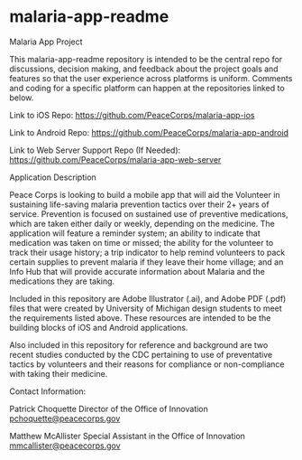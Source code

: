malaria-app-readme
==================



Malaria App Project 

This malaria-app-readme repository is intended to be the central repo for discussions, decision making, and feedback about the project goals and features so that the user experience across platforms is uniform. Comments and coding for a specific platform can happen at the repositories linked to below.

Link to iOS Repo: https://github.com/PeaceCorps/malaria-app-ios

Link to Android Repo: https://github.com/PeaceCorps/malaria-app-android

Link to Web Server Support Repo (If Needed): https://github.com/PeaceCorps/malaria-app-web-server



Application Description

Peace Corps is looking to build a mobile app that will aid the Volunteer in sustaining life-saving malaria prevention tactics over their 2+ years of service. Prevention is focused on sustained use of preventive medications, which are taken either daily or weekly, depending on the medicine. The application will feature a reminder system; an ability to indicate that medication was taken on time or missed; the ability for the volunteer to track their usage history; a trip indicator to help remind volunteers to pack certain supplies to prevent malaria if they leave their home village; and an Info Hub that will provide accurate information about Malaria and the medications they are taking. 

Included in this repository are Adobe Illustrator (.ai), and Adobe PDF (.pdf) files that were created by University of Michigan design students to meet the requirements listed above. These resources are intended to be the building blocks of iOS and Android applications.

Also included in this repository for reference and background are two recent studies conducted by the CDC pertaining to use of preventative tactics by volunteers and their reasons for compliance or non-compliance with taking their medicine. 


Contact Information:

Patrick Choquette
Director of the Office of Innovation
pchoquette@peacecorps.gov

Matthew McAllister
Special Assistant in the Office of Innovation
mmcallister@peacecorps.gov
